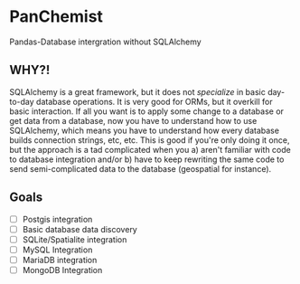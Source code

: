 # PanChemist
Pandas-Database intergration without SQLAlchemy

## WHY?!

SQLAlchemy is a great framework, but it does not *specialize* in basic day-to-day database operations. It is very good for ORMs, but it overkill for basic interaction. If all you want is to apply some change to a database or get data from a database, now you have to understand how to use SQLAlchemy, which means you have to understand how every database builds connection strings, etc, etc. This is good if you're only doing it once, but the approach is a tad complicated when you a) aren't familiar with code to database integration and/or b) have to keep rewriting the same code to send semi-complicated data to the database (geospatial for instance).

## Goals

- [ ] Postgis integration
- [ ] Basic database data discovery
- [ ] SQLite/Spatialite integration
- [ ] MySQL Integration
- [ ] MariaDB integration
- [ ] MongoDB Integration
